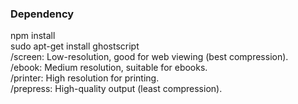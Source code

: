 ### Dependency 
npm install <br/>
sudo apt-get install ghostscript <br/>
/screen: Low-resolution, good for web viewing (best compression). <br/>
/ebook: Medium resolution, suitable for ebooks. <br/>
/printer: High resolution for printing. <br/>
/prepress: High-quality output (least compression).<br/>
